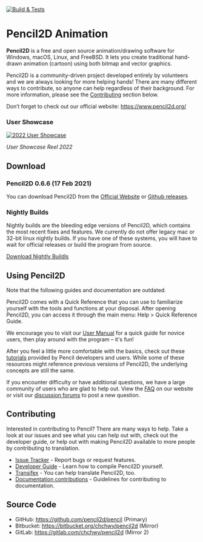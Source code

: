 [![Build & Tests](https://github.com/pencil2d/pencil/actions/workflows/ci.yml/badge.svg)](https://github.com/pencil2d/pencil/actions/workflows/ci.yml)

# Pencil2D Animation

**Pencil2D** is a free and open source animation/drawing software for Windows, macOS, Linux, and FreeBSD. It lets you create traditional hand-drawn animation (cartoon) using both bitmap and vector graphics.

Pencil2D is a community-driven project developed entirely by volunteers and we are always looking for more helping hands! There are many different ways to contribute, so anyone can help regardless of their background. For more information, please see the [Contributing](#contributing) section below.

Don’t forget to check out our official website: <https://www.pencil2d.org/>

### User Showcase

[![2022 User Showcase](http://img.youtube.com/vi/ma52j9B1kEM/hqdefault.jpg)](https://www.youtube.com/watch?v=ma52j9B1kEM)

_User Showcase Reel 2022_

## Download

### Pencil2D 0.6.6 (17 Feb 2021)

You can download Pencil2D from the [Official Website][p2d-download] or [Github releases][gh-release].

[p2d-download]: https://www.pencil2d.org/download/
[gh-release]: https://github.com/pencil2d/pencil/releases

### Nightly Builds

Nightly builds are the bleeding edge versions of Pencil2D, which contains the most recent fixes and features. We currently do not offer legacy mac or 32-bit linux nightly builds. If you have one of these systems, you will have to wait for official releases or build the program from source.

[Download Nightly Buildls](https://www.pencil2d.org/download/nightly/)

## Using Pencil2D

Note that the following guides and documentation are outdated.

Pencil2D comes with a Quick Reference that you can use to familiarize yourself with the tools and functions at your disposal. After opening Pencil2D, you can access it through the main menu: Help > Quick Reference Guide.

We encourage you to visit our [User Manual][user-man] for a quick guide for novice users, then play around with the program – it's fun!

[user-man]: https://www.pencil2d.org/doc/user-manual.html

After you feel a little more comfortable with the basics, check out these [tutorials][pencil-tutorials] provided by Pencil developers and users. While some of these resources might reference previous versions of Pencil2D, the underlying concepts are still the same.

[pencil-tutorials]: https://www.pencil2d.org/doc/tutorials.html

If you encounter difficulty or have additional questions, we have a large community of users who are glad to help out. View the [FAQ][p2d-faq] on our website or visit our [discussion forums][p2d-discussion] to post a new question.

[p2d-faq]: https://www.pencil2d.org/doc/faq.html
[p2d-discussion]: https://discuss.pencil2d.org/c/support/5

## Contributing

Interested in contributing to Pencil? There are many ways to help. Take a look at our issues and see what you can help out with, check out the developer guide, or help out with making Pencil2D available to more people by contributing to translation.

* [Issue Tracker](https://github.com/pencil2d/pencil/issues) - Report bugs or request features.
* [Developer Guide](https://dev.pencil2d.org/) - Learn how to compile Pencil2D yourself.
* [Transifex](https://www.transifex.com/pencil2d/) - You can help translate Pencil2D, too.
* [Documentation contributions](https://www.pencil2d.org/doc/CONTRIBUTING) - Guidelines for contributing to documentation.

## Source Code

* GitHub: <https://github.com/pencil2d/pencil> (Primary)
* Bitbucket: <https://bitbucket.org/chchwy/pencil2d> (Mirror)
* GitLab: <https://gitlab.com/chchwy/pencil2d> (Mirror 2)
